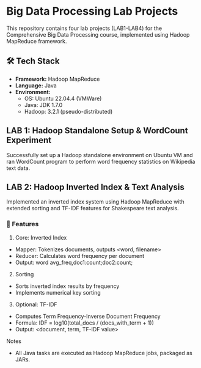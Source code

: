 # Big Data Processing Lab Projects
This repository contains four lab projects (LAB1-LAB4) for the Comprehensive Big Data Processing course, implemented using Hadoop MapReduce framework.

## 🛠️ Tech Stack
- **Framework:** Hadoop MapReduce
- **Language:** Java
- **Environment​​:**
  - OS: Ubuntu 22.04.4 (VMWare)
  - Java: JDK 1.7.0
  - Hadoop: 3.2.1 (pseudo-distributed)

## LAB 1: Hadoop Standalone Setup & WordCount Experiment
Successfully set up a Hadoop standalone environment on Ubuntu VM and ran WordCount program to perform word frequency statistics on Wikipedia text data.

## LAB 2: Hadoop Inverted Index & Text Analysis
Implemented an inverted index system using Hadoop MapReduce with extended sorting and TF-IDF features for Shakespeare text analysis.

### 🔧 Features

1. Core: Inverted Index
- Mapper: Tokenizes documents, outputs <word, filename>
- Reducer: Calculates word frequency per document
- Output: word avg_freq,doc1:count;doc2:count;

2. Sorting
- Sorts inverted index results by frequency
- Implements numerical key sorting

3. Optional: TF-IDF
- Computes Term Frequency-Inverse Document Frequency
- Formula: IDF = log10(total_docs / (docs_with_term + 1))
- Output: <document, term, TF-IDF value>


Notes
- All Java tasks are executed as Hadoop MapReduce jobs, packaged as JARs.
